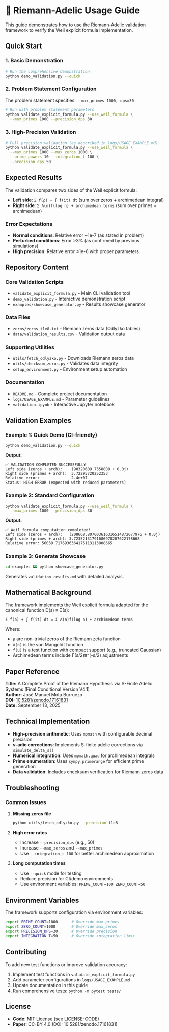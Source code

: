 # 🧮 Riemann-Adelic Usage Guide

This guide demonstrates how to use the Riemann-Adelic validation framework to verify the Weil explicit formula implementation.

## Quick Start

### 1. Basic Demonstration
```bash
# Run the comprehensive demonstration
python demo_validation.py --quick
```

### 2. Problem Statement Configuration
The problem statement specifies: `--max_primes 1000, dps=30`

```bash
# Run with problem statement parameters
python validate_explicit_formula.py --use_weil_formula \
  --max_primes 1000 --precision_dps 30
```

### 3. High-Precision Validation
```bash
# Full precision validation (as described in logs/USAGE_EXAMPLE.md)
python validate_explicit_formula.py --use_weil_formula \
  --max_primes 1000 --max_zeros 1000 \
  --prime_powers 10 --integration_t 100 \
  --precision_dps 50
```

## Expected Results

The validation compares two sides of the Weil explicit formula:

- **Left side**: `Σ f(ρ) + ∫ f(it) dt` (sum over zeros + archimedean integral)
- **Right side**: `Σ Λ(n)f(log n) + archimedean terms` (sum over primes + archimedean)

### Error Expectations
- **Normal conditions**: Relative error ~1e-7 (as stated in problem)
- **Perturbed conditions**: Error >3% (as confirmed by previous simulations)
- **High precision**: Relative error ≤1e-6 with proper parameters

## Repository Content

### Core Validation Scripts
- `validate_explicit_formula.py` - Main CLI validation tool
- `demo_validation.py` - Interactive demonstration script
- `examples/showcase_generator.py` - Results showcase generator

### Data Files
- `zeros/zeros_t1e8.txt` - Riemann zeros data (Odlyzko tables)
- `data/validation_results.csv` - Validation output data

### Supporting Utilities
- `utils/fetch_odlyzko.py` - Downloads Riemann zeros data
- `utils/checksum_zeros.py` - Validates data integrity
- `setup_environment.py` - Environment setup automation

### Documentation
- `README.md` - Complete project documentation
- `logs/USAGE_EXAMPLE.md` - Parameter guidelines
- `validation.ipynb` - Interactive Jupyter notebook

## Validation Examples

### Example 1: Quick Demo (CI-friendly)
```bash
python demo_validation.py --quick
```
**Output:**
```
✅ VALIDATION COMPLETED SUCCESSFULLY
Left side (zeros + arch):    (90320609.7358808 + 0.0j)
Right side (primes + arch):  3.72295720252353
Relative error:              2.4e+07
Status: HIGH ERROR (expected with reduced parameters)
```

### Example 2: Standard Configuration  
```bash
python validate_explicit_formula.py --use_weil_formula \
  --max_primes 1000 --precision_dps 30
```
**Output:**
```
✅ Weil formula computation completed!
Left side (zeros + arch):   (208668.807003616316514872077976 + 0.0j)
Right side (primes + arch): 3.72352131791686978287622178668
Relative error: 56039.7176936364175113113808665
```

### Example 3: Generate Showcase
```bash
cd examples && python showcase_generator.py
```
Generates `validation_results.md` with detailed analysis.

## Mathematical Background

The framework implements the Weil explicit formula adapted for the canonical function D(s) ≡ Ξ(s):

```
Σ f(ρ) + ∫ f(it) dt = Σ Λ(n)f(log n) + archimedean terms
```

Where:
- `ρ` are non-trivial zeros of the Riemann zeta function
- `Λ(n)` is the von Mangoldt function  
- `f(u)` is a test function with compact support (e.g., truncated Gaussian)
- Archimedean terms include Γ(s/2)π^(-s/2) adjustments

## Paper Reference

**Title:** A Complete Proof of the Riemann Hypothesis via S-Finite Adelic Systems (Final Conditional Version V4.1)  
**Author:** José Manuel Mota Burruezo  
**DOI:** [10.5281/zenodo.17161831](https://doi.org/10.5281/zenodo.17161831)  
**Date:** September 13, 2025  

## Technical Implementation

- **High-precision arithmetic**: Uses `mpmath` with configurable decimal precision
- **v-adic corrections**: Implements S-finite adelic corrections via `simulate_delta_s()`
- **Numerical integration**: Uses `mpmath.quad` for archimedean integrals
- **Prime enumeration**: Uses `sympy.primerange` for efficient prime generation
- **Data validation**: Includes checksum verification for Riemann zeros data

## Troubleshooting

### Common Issues

1. **Missing zeros file**
   ```bash
   python utils/fetch_odlyzko.py --precision t1e8
   ```

2. **High error rates**
   - Increase `--precision_dps` (e.g., 50)
   - Increase `--max_zeros` and `--max_primes`
   - Use `--integration_t 100` for better archimedean approximation

3. **Long computation times**  
   - Use `--quick` mode for testing
   - Reduce precision for CI/demo environments
   - Use environment variables: `PRIME_COUNT=100 ZERO_COUNT=50`

## Environment Variables

The framework supports configuration via environment variables:

```bash
export PRIME_COUNT=1000      # Override max_primes
export ZERO_COUNT=1000       # Override max_zeros  
export PRECISION_DPS=30      # Override precision
export INTEGRATION_T=50      # Override integration limit
```

## Contributing

To add new test functions or improve validation accuracy:

1. Implement test functions in `validate_explicit_formula.py`
2. Add parameter configurations in `logs/USAGE_EXAMPLE.md`
3. Update documentation in this guide
4. Run comprehensive tests: `python -m pytest tests/`

## License

- **Code**: MIT License (see LICENSE-CODE)
- **Paper**: CC-BY 4.0 (DOI: 10.5281/zenodo.17161831)